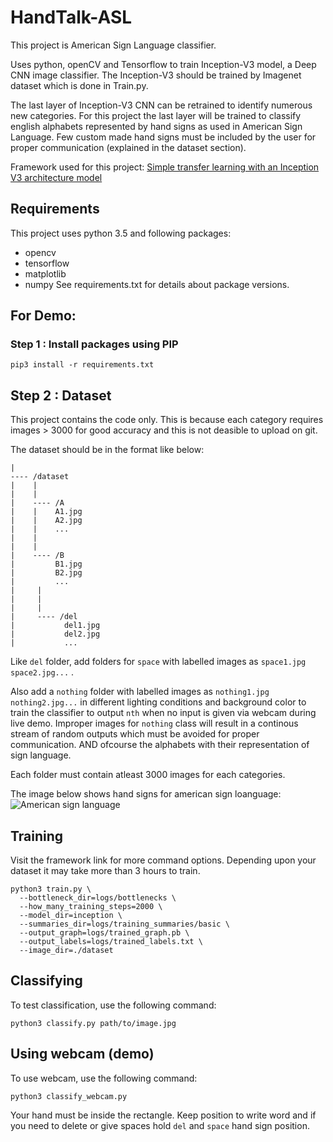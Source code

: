 # HandTalk-ASL
This project is American Sign Language classifier.


Uses python, openCV and Tensorflow to train Inception-V3 model, a Deep CNN image classifier. The Inception-V3 should be trained by Imagenet dataset which is done in Train.py. 


The last layer of Inception-V3 CNN can be retrained to identify numerous new categories. For this project the last layer will be trained to classify
english alphabets represented by hand signs as used in American Sign Language. Few custom made hand signs must be included by the user for proper
communication (explained in the dataset section).


Framework used for this project: [Simple transfer learning with an Inception V3 architecture model](https://github.com/xuetsing/image-classification-tensorflow)

## Requirements

This project uses python 3.5 and following packages:
* opencv
* tensorflow
* matplotlib
* numpy
See requirements.txt for details about package versions.

## For Demo: 
### Step 1 : Install packages using PIP
```
pip3 install -r requirements.txt
```

## Step 2 : Dataset
This project contains the code only. This is because each category requires images > 3000 for good accuracy and this is not deasible to upload on git.

The dataset should be in the format like below:

```
|
---- /dataset
|    |
|    |
|    ---- /A
|    |    A1.jpg
|    |    A2.jpg
|    |    ...
|    |
|    |
|    ---- /B
|         B1.jpg
|         B2.jpg
|         ...
|     |
|     | 
|     |  
|     ---- /del
|           del1.jpg
|           del2.jpg
|           ...
```

Like `del` folder, add folders for `space` with labelled images as `space1.jpg space2.jpg...` .
                       

Also add a `nothing` folder with labelled images as `nothing1.jpg nothing2.jpg...` in different lighting conditions and
background color to train the classifier to output `nth` when no input is given via webcam during live demo. Improper
images for `nothing` class will result in a continous stream of random outputs which must be avoided for proper communication.
AND ofcourse the alphabets with their representation of sign language.
                    
Each folder must contain atleast 3000 images for each categories.

The image below shows hand signs for american sign loanguage:
![American sign language](https://i.pinimg.com/originals/37/cf/87/37cf874cf43063575bf28c5ac5ac97e5.jpg)

## Training

Visit the framework link for more command options. Depending upon your dataset it may take more than 3 hours to train.

```
python3 train.py \
  --bottleneck_dir=logs/bottlenecks \
  --how_many_training_steps=2000 \
  --model_dir=inception \
  --summaries_dir=logs/training_summaries/basic \
  --output_graph=logs/trained_graph.pb \
  --output_labels=logs/trained_labels.txt \
  --image_dir=./dataset
```

## Classifying
  
To test classification, use the following command:
```
python3 classify.py path/to/image.jpg
```

## Using webcam (demo)

To use webcam, use the following command:
```
python3 classify_webcam.py
```
Your hand must be inside the rectangle. Keep position to write word and if you need to delete or give spaces hold `del` and `space` hand sign position.


                        
